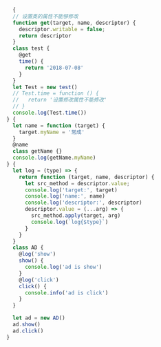 <!--
 * @Author: your name
 * @Date: 2020-03-11 10:49:50
 * @LastEditTime: 2020-03-11 10:49:59
 * @LastEditors: Please set LastEditors
 * @Description: In User Settings Edit
 * @FilePath: /webNotes/web/es6/decorators.md
 -->
```javaScript 
  {
  // 设置类的属性不能够修改
  function get(target, name, descriptor) {
    descriptor.writable = false;
    return descriptor
  }
  class test {
    @get
    time() {
      return '2018-07-08'
    }
  }
  let Test = new test()
  // Test.time = function () {
  //   return '设置修改属性不能修改'
  // }
  console.log(Test.time())
} {
  let name = function (target) {
    target.myName = '常成'
  }
  @name
  class getName {}
  console.log(getName.myName)
} {
  let log = (type) => {
    return function (target, name, descriptor) {
      let src_method = descriptor.value;
      console.log('target:', target)
      console.log('name:', name)
      console.log('descriptor:', descriptor)
      descriptor.value = (...arg) => {
        src_method.apply(target, arg)
        console.log(`log{$type}`)
      }
    }
  }
  class AD {
    @log('show')
    show() {
      console.log('ad is show')
    }
    @log('click')
    click() {
      console.info('ad is click')
    }
  }

  let ad = new AD()
  ad.show()
  ad.click()
}
```